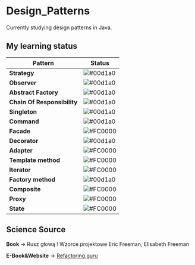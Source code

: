 
# Design_Patterns

Currently studying design patterns in Java.



## My learning status

| Pattern             | Status                                                                |
| ----------------- | ------------------------------------------------------------------ |
| **Strategy** | ![#00d1a0](https://via.placeholder.com/10/00b48a?text=+) |
| **Observer** | ![#00d1a0](https://via.placeholder.com/10/00b48a?text=+)|
| **Abstract Factory** | ![#00d1a0](https://via.placeholder.com/10/00b48a?text=+)|
| **Chain Of Responsibility** | ![#00d1a0](https://via.placeholder.com/10/00b48a?text=+)|
| **Singleton** | ![#00d1a0](https://via.placeholder.com/10/00b48a?text=+)|
| **Command** | ![#00d1a0](https://via.placeholder.com/10/00b48a?text=+)|
| **Facade** | ![#FC0000](https://via.placeholder.com/10/FC0000?text=+)|
| **Decorator** | ![#00d1a0](https://via.placeholder.com/10/00b48a?text=+)|
| **Adapter** | ![#FC0000](https://via.placeholder.com/10/FC0000?text=+)|
| **Template method** | ![#FC0000](https://via.placeholder.com/10/FC0000?text=+)|
| **Iterator** | ![#FC0000](https://via.placeholder.com/10/FC0000?text=+)|
| **Factory method** | ![#00d1a0](https://via.placeholder.com/10/00b48a?text=+) |
| **Composite** | ![#FC0000](https://via.placeholder.com/10/FC0000?text=+)|
| **Proxy** | ![#FC0000](https://via.placeholder.com/10/FC0000?text=+)|
| **State** | ![#FC0000](https://via.placeholder.com/10/FC0000?text=+)|












## Science Source

**Book** -> Rusz głową ! Wzorce projektowe Eric Freeman, Elisabeth Freeman

**E-Book&Website** -> <a href="https://refactoring.guru/pl/design-patterns/java">Refactoring.guru</a>
